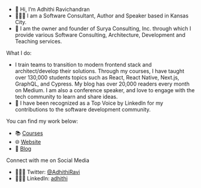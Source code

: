 - 👋 Hi, I’m Adhithi Ravichandran 
- 👩🏻‍💻 I am a Software Consultant, Author and Speaker based in Kansas City. 
- 🌅 I am the owner and founder of Surya Consulting, Inc. through which I provide various Software Consulting, Architecture, Development and Teaching services.

What I do: 
- I train teams to transition to modern frontend stack and architect/develop their solutions. Through my courses, I have taught over 130,000 students topics such as React, React Native, Next.js, GraphQL, and Cypress. My blog has over 20,000 readers every month on Medium. I am also a conference speaker, and love to engage with the tech community to learn and share ideas.
- 🏅 I have been recognized as a Top Voice by LinkedIn for my contributions to the software development community. 


You can find my work below:
- 📚 [Courses](https://www.pluralsight.com/profile/author/adhithi-ravichandran)
- 🌐 [Website](https://adhithiravichandran.com/)
- 📝 [Blog](https://adhithiravi.medium.com/)


Connect with me on Social Media
- 👩🏻‍💻 Twitter: [@AdhithiRavi](https://twitter.com/AdhithiRavi)
- 👩🏻‍💻 LinkedIn: [adhithi](https://www.linkedin.com/in/adhithi/)

<!---
adhithiravi/adhithiravi is a ✨ special ✨ repository because its `README.md` (this file) appears on your GitHub profile.
You can click the Preview link to take a look at your changes.
--->

